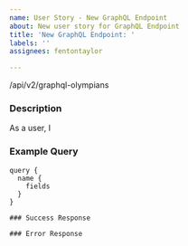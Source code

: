 ```yaml
---
name: User Story - New GraphQL Endpoint
about: New user story for GraphQL Endpoint
title: 'New GraphQL Endpoint: '
labels: ''
assignees: fentontaylor

---
```


/api/v2/graphql-olympians

### Description
As a user, I 

### Example Query
```
query {
  name {
    fields
  }
}

### Success Response
```

```
### Error Response
```

```
